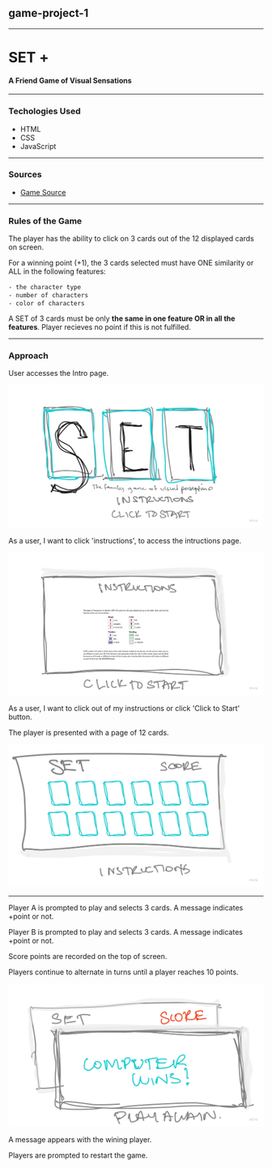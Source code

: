## game-project-1
____
# **SET +**
#### A Friend Game of Visual Sensations
___
### **Techologies Used**
* HTML
* CSS
* JavaScript
___
### **Sources**
- [Game Source](https://www.setgame.com/sites/default/files/instructions/SET%20INSTRUCTIONS%20-%20ENGLISH.pdf)
___
### **Rules of the Game**
The player has the ability to click on 3 cards out of the 12 displayed cards on screen.

For a winning point (+1), the 3 cards selected must have ONE similarity or ALL in the following features: 
    
    - the character type
    - number of characters
    - color of characters

A SET of 3 cards must be only **the same in one feature OR in all the features**. Player recieves no point if this is not fulfilled. 
___
### **Approach** 
User accesses the Intro page.

![Intro Page](/img/intro.jpg)

As a user, I want to click 'instructions', to access the intructions page.

![Intro Page](/img/instructions.jpg)

As a user, I want to click out of my instructions or click 'Click to Start' button.

The player is presented with a page of 12 cards.

![Intro Page](/img/gamePage.jpg)

___

Player A is prompted to play and selects 3 cards. A message indicates +point or not.

Player B is prompted to play and selects 3 cards. A message indicates +point or not.

Score points are recorded on the top of screen.

Players continue to alternate in turns until a player reaches 10 points.

![Winning Page](/img/winningFrame.jpg)

A message appears with the wining player.

Players are prompted to restart the game.
